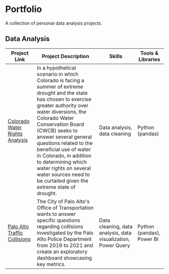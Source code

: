 # Portfolio
A collection of personal data analysis projects.
## Data Analysis
|Project Link|Project Description|Skills|Tools & Libraries|
|---|---|---|---|
|[Colorado Water Rights Analysis](https://github.com/abracew/projects/tree/c03f79491849830fa841228a8aea7f87c167982b/Colorado%20Water%20Rights)| In a hypothetical scenario in which Colorado is facing a summer of extreme drought and the state has chosen to exercise greater authority over water diversions, the Colorado Water Conservation Board (CWCB) seeks to answer several general questions related to the beneficial use of water in Colorado, in addition to determining which water rights on several water sources need to be curtailed given the extreme state of drought.|Data analysis, data cleaning|Python (pandas)|
|[Palo Alto Traffic Collisions](https://github.com/abracew/projects/tree/5471b44e3d3bf4dc6483636dbdeeaf02405ffec9/Palo%20Alto%20Traffic%20Collisions)| The City of Palo Alto's Office of Transportation wants to answer specific questions regarding collisions investigated by the Palo Alto Police Department from 2016 to 2021 and create an exploratory dashboard showcasing key metrics.|Data cleaning, data analysis, data visualization, Power Query|Python (pandas), Power BI|
